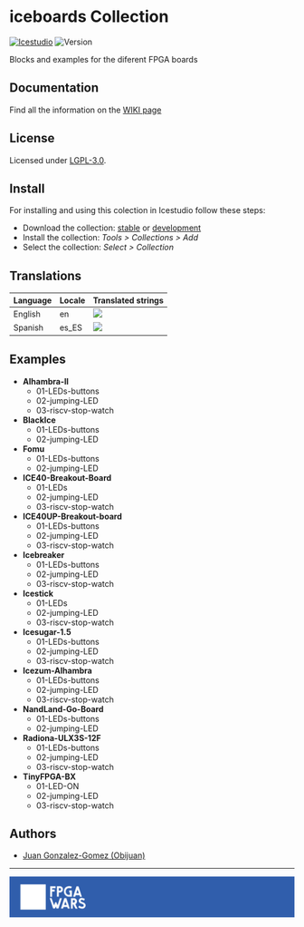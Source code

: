 

# iceboards Collection

[![Icestudio][icestudio-image]][icestudio-url]
![Version][version-image]


Blocks and examples for the diferent FPGA boards 
## Documentation
Find all the information on the [WIKI page](https://github.com/FPGAwars/iceBoards/wiki)  


## License

Licensed under [LGPL-3.0](https://opensource.org/licenses/LGPL-3.0).

## Install

For installing and using this colection in Icestudio follow these steps:

* Download the collection: [stable](https://github.com/FPGAwars/iceBoards/archive/refs/tags/v0.1.0.zip) or [development](https://github.com/FPGAwars/iceBoards/archive/refs/heads/main.zip)
* Install the collection: *Tools > Collections > Add*
* Select the collection: *Select > Collection*

## Translations
| Language | Locale | Translated strings |
|----------|--------|--------------------|
| English  |  en    | ![](https://progress-bar.dev/100) |
| Spanish |  es_ES | ![](https://progress-bar.dev/11) |


## Examples
* **Alhambra-II**
  * 01-LEDs-buttons
  * 02-jumping-LED
  * 03-riscv-stop-watch
* **BlackIce**
  * 01-LEDs-buttons
  * 02-jumping-LED
* **Fomu**
  * 01-LEDs-buttons
  * 02-jumping-LED
* **ICE40-Breakout-Board**
  * 01-LEDs
  * 02-jumping-LED
  * 03-riscv-stop-watch
* **ICE40UP-Breakout-board**
  * 01-LEDs-buttons
  * 02-jumping-LED
  * 03-riscv-stop-watch
* **Icebreaker**
  * 01-LEDs-buttons
  * 02-jumping-LED
  * 03-riscv-stop-watch
* **Icestick**
  * 01-LEDs
  * 02-jumping-LED
  * 03-riscv-stop-watch
* **Icesugar-1.5**
  * 01-LEDs-buttons
  * 02-jumping-LED
  * 03-riscv-stop-watch
* **Icezum-Alhambra**
  * 01-LEDs-buttons
  * 02-jumping-LED
  * 03-riscv-stop-watch
* **NandLand-Go-Board**
  * 01-LEDs-buttons
  * 02-jumping-LED
* **Radiona-ULX3S-12F**
  * 01-LEDs-buttons
  * 02-jumping-LED
  * 03-riscv-stop-watch
* **TinyFPGA-BX**
  * 01-LED-ON
  * 02-jumping-LED
  * 03-riscv-stop-watch

## Authors
* [Juan Gonzalez-Gomez (Obijuan)](https://github.com/Obijuan)



-------
![](https://github.com/FPGAwars/icestudio-wiki/raw/main/Logos/fgpawars-banner.svg)


<!-- Badges -->
[icestudio-image]: https://img.shields.io/badge/collection-icestudio-blue.svg
[icestudio-url]: https://github.com/FPGAwars/icestudio
[version-image]: https://img.shields.io/badge/version-v0.1.0-orange.svg
